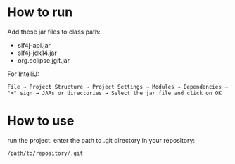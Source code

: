 How to run
=========

Add these jar files to class path:

  * slf4j-api.jar
  * slf4j-jdk14.jar
  * org.eclipse.jgit.jar

For IntelliJ:

`File → Project Structure → Project Settings → Modules → Dependencies → "+" sign → JARs or directories → Select the jar file and click on OK`

How to use
=========

run the project. enter the path to .git directory in your repository:

`/path/to/repository/.git`